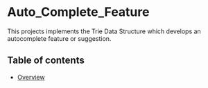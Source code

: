 # Auto_Complete_Feature
This projects implements the Trie Data Structure which develops an autocomplete feature or suggestion.

## Table of contents

- [Overview](#overview)
